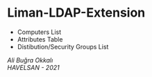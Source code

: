 # Liman-LDAP-Extension

- Computers List
- Attributes Table
- Distibution/Security Groups List

*Ali Buğra Okkalı  
HAVELSAN - 2021*
